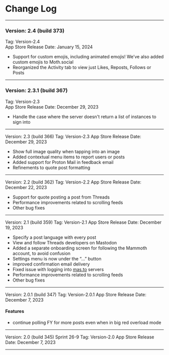 # Change Log

---

### Version: 2.4 (build 373)
Tag: Version-2.4<br>
App Store Release Date: January 15, 2024<br>

* Support for custom emojis, including animated emojis! We’ve also added custom emojis to Moth.social
* Reorganized the Activity tab to view just Likes, Reposts, Follows or Posts

---

### Version: 2.3.1 (build 367)
Tag: Version-2.3<br>
App Store Release Date: December 29, 2023<br>

* Handle the case where the server doesn't return a list of instances to sign into

---

Version: 2.3 (build 366)
Tag: Version-2.3
App Store Release Date: December 29, 2023

* Show full image quality when tapping into an image
* Added contextual menu items to report users or posts
* Added support for Proton Mail in feedback email
* Refinements to quote post formatting

---

Version: 2.2 (build 362)
Tag: Version-2.2
App Store Release Date: December 22, 2023

* Support for quote posting a post from Threads
* Performance improvements related to scrolling feeds
* Other bug fixes

---

Version: 2.1 (build 359)
Tag: Version-2.1
App Store Release Date: December 19, 2023

* Specify a post language with every post
* View and follow Threads developers on Mastodon
* Added a separate onboarding screen for following the Mammoth account, to avoid confusion
* Settings menu is now under the “…” button
* improved confirmation email delivery
* Fixed issue with logging into [mas.to](http://mas.to) servers
* Performance improvements related to scrolling feeds
* Other bug fixes

---

Version: 2.0.1 (build 347)
Tag: Version-2.0.1
App Store Release Date: December 7, 2023

#### Features
* continue polling FY for more posts even when in big red overload mode

---

Version: 2.0 (build 345)
Sprint 26-9
Tag: Version-2.0
App Store Release Date: December 7, 2023

---
